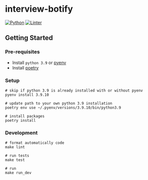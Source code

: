 # interview-botify

[![Python](https://img.shields.io/badge/Python3.9-Python?style=for-the-badge&logo=Python)](https://www.python.org/downloads/release/python-390/)
[![Linter](https://img.shields.io/badge/Codestyle-Black-black?style=for-the-badge)](https://github.com/psf/black)

## Getting Started

### Pre-requisites

- Install `python 3.9` or [pyenv](https://github.com/pyenv/pyenv-installer)
- Install [poetry](https://python-poetry.org/docs/)

### Setup

```shell
# skip if python 3.9 is already installed with or without pyenv
pyenv install 3.9.10

# update path to your own python 3.9 installation
poetry env use ~/.pyenv/versions/3.9.10/bin/python3.9

# install packages
poetry install
```

### Development

```shell
# format automatically code
make lint

# run tests
make test

# run
make run_dev
```
